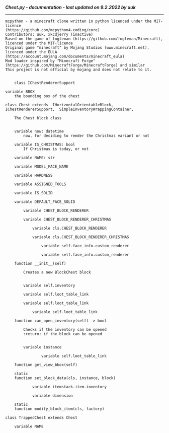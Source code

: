 ***Chest.py - documentation - last updated on 9.2.2022 by uuk***
___

    mcpython - a minecraft clone written in python licenced under the MIT-licence 
    (https://github.com/mcpython4-coding/core)
    Contributors: uuk, xkcdjerry (inactive)
    Based on the game of fogleman (https://github.com/fogleman/Minecraft), licenced under the MIT-licence
    Original game "minecraft" by Mojang Studios (www.minecraft.net), licenced under the EULA
    (https://account.mojang.com/documents/minecraft_eula)
    Mod loader inspired by "Minecraft Forge" (https://github.com/MinecraftForge/MinecraftForge) and similar
    This project is not official by mojang and does not relate to it.


        class IChestRendererSupport

    variable BBOX
        the bounding box of the chest

    class Chest extends  IHorizontalOrientableBlock,  IChestRendererSupport,  SimpleInventoryWrappingContainer,  
        
        The Chest block class


        variable now: datetime
            now, for deciding to render the Christmas variant or not

        variable IS_CHRISTMAS: bool
            If Christmas is today, or not

        variable NAME: str

        variable MODEL_FACE_NAME

        variable HARDNESS

        variable ASSIGNED_TOOLS

        variable IS_SOLID

        variable DEFAULT_FACE_SOLID

            variable CHEST_BLOCK_RENDERER

            variable CHEST_BLOCK_RENDERER_CHRISTMAS

                variable cls.CHEST_BLOCK_RENDERER

                variable cls.CHEST_BLOCK_RENDERER_CHRISTMAS

                    variable self.face_info.custom_renderer

                    variable self.face_info.custom_renderer

        function __init__(self)
            
            Creates a new BlockChest block


            variable self.inventory

            variable self.loot_table_link

            variable self.loot_table_link

                variable self.loot_table_link

        function can_open_inventory(self) -> bool
            
            Checks if the inventory can be opened
            :return: if the block can be opened


            variable instance

                    variable self.loot_table_link

        function get_view_bbox(self)

        static
        function set_block_data(cls, instance, block)

                variable itemstack.item.inventory

                variable dimension

        static
        function modify_block_item(cls, factory)

    class TrappedChest extends Chest

        variable NAME